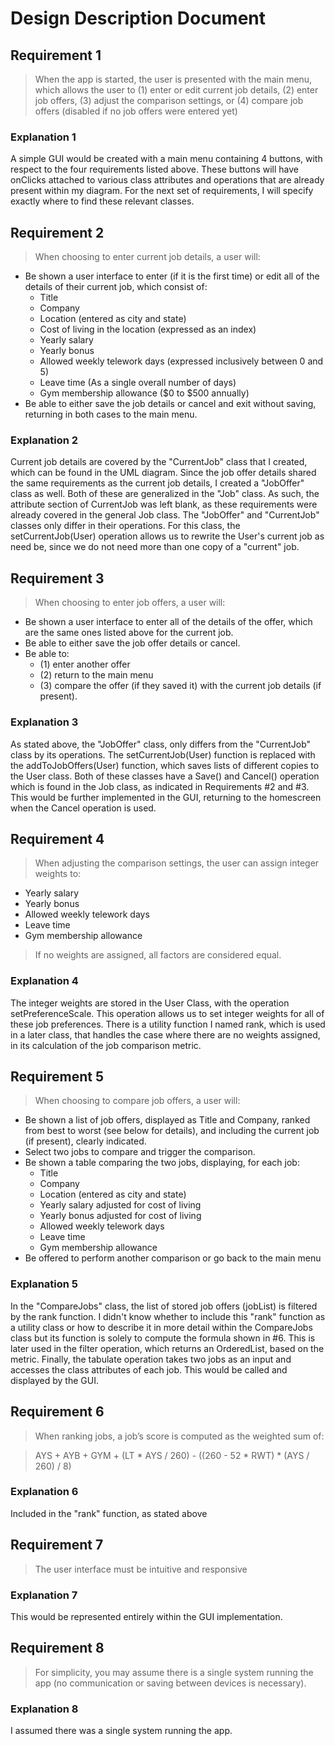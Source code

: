 # Design Description Document

## Requirement 1
>When the app is started, the user is presented with the main menu, which allows the user to (1) enter or edit current job details, (2) enter job offers, (3) adjust the comparison settings, or (4) compare job offers (disabled if no job offers were entered yet)

### Explanation 1 
A simple GUI would be created with a main menu containing 4 buttons, with respect to the four requirements listed above. These buttons will have onClicks attached to various class attributes and operations that are already present within my diagram. 
For the next set of requirements, I will specify exactly where to find these relevant classes.  


## Requirement 2 
>When choosing to enter current job details, a user will:
* Be shown a user interface to enter (if it is the first time) or edit all of the details of their current job, which consist of:
  * Title 
  * Company
  * Location (entered as city and state)
  * Cost of living in the location (expressed as an index)
  * Yearly salary
  * Yearly bonus
  * Allowed weekly telework days (expressed inclusively between 0 and 5)
  * Leave time (As a single overall number of days)
  * Gym membership allowance ($0 to $500 annually)
* Be able to either save the job details or cancel and exit without saving, returning in both cases to the main menu.

### Explanation 2 
Current job details are covered by the "CurrentJob" class that I created, which can be found in the UML diagram. Since the job offer details shared the same requirements as the current job details, I created a "JobOffer" class as well. Both of these are generalized in the "Job" class. As such, the attribute section of CurrentJob was left blank, as these requirements were already covered in the general Job class. 
The "JobOffer" and "CurrentJob" classes only differ in their operations. For this class, the setCurrentJob(User) operation allows us to rewrite the User's current job as need be, since we do not need more than one copy of a "current" job. 

## Requirement 3

> When choosing to enter job offers, a user will:
* Be shown a user interface to enter all of the details of the offer, which are the same ones listed above for the current job.
* Be able to either save the job offer details or cancel.
* Be able to:
  * (1) enter another offer
  * (2) return to the main menu
  * (3) compare the offer (if they saved it) with the current job details (if present).

### Explanation 3 
As stated above, the "JobOffer" class, only differs from the "CurrentJob" class by its operations. 
The setCurrentJob(User) function is replaced with the addToJobOffers(User) function, which saves lists of different copies to the User class. 
Both of these classes have a Save() and Cancel() operation which is found in the Job class, as indicated in Requirements #2 and #3. This would be further implemented in the GUI, returning to the homescreen when the Cancel operation is used.

## Requirement 4

> When adjusting the comparison settings, the user can assign integer weights to:
   * Yearly salary 
   * Yearly bonus
   * Allowed weekly telework days
   * Leave time
   * Gym membership allowance 
> If no weights are assigned, all factors are considered equal.


### Explanation 4
The integer weights are stored in the User Class, with the operation setPreferenceScale. This operation allows us to set integer weights for all of these job preferences. 
There is a utility function I named rank, which is used in a later class, that handles the case where there are no weights assigned, in its calculation of the job comparison metric. 

## Requirement 5
> When choosing to compare job offers, a user will:
* Be shown a list of job offers, displayed as Title and Company, ranked from best to worst (see below for details), and including the current job (if present), clearly indicated.
* Select two jobs to compare and trigger the comparison.
* Be shown a table comparing the two jobs, displaying, for each job:
  * Title 
  * Company
  * Location (entered as city and state)
  * Yearly salary adjusted for cost of living
  * Yearly bonus adjusted for cost of living
  * Allowed weekly telework days 
  * Leave time 
  * Gym membership allowance 
* Be offered to perform another comparison or go back to the main menu


### Explanation 5
In the "CompareJobs" class, the list of stored job offers (jobList) is filtered by the rank function. I didn't know whether to include this "rank" function as a utility class or how to describe it in more detail within the CompareJobs class but its function is solely to compute the formula shown in #6. 
This is later used in the filter operation, which returns an OrderedList, based on the metric.
Finally, the tabulate operation takes two jobs as an input and accesses the class attributes of each job. This would be called and displayed by the GUI. 


## Requirement 6 
> When ranking jobs, a job’s score is computed as the weighted sum of:

> AYS + AYB + GYM + (LT * AYS / 260) - ((260 - 52 * RWT) * (AYS / 260) / 8)


### Explanation 6
Included in the "rank" function, as stated above 

## Requirement 7
> The user interface must be intuitive and responsive

### Explanation 7 
This would be represented entirely within the GUI implementation. 

## Requirement 8
> For simplicity, you may assume there is a single system running the app (no communication or saving between devices is necessary).

### Explanation 8 
I assumed there was a single system running the app. 


